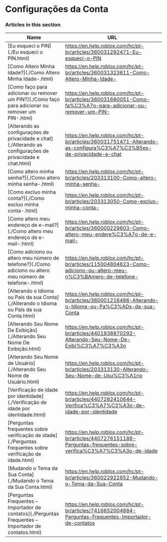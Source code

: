 # Configurações da Conta  
### Articles in this section
Name|URL
-|-
[Eu esqueci o PIN](./Eu esqueci o PIN.html) |https://en.help.roblox.com/hc/pt-br/articles/360031292471-Eu-esqueci-o-PIN
[Como Altero Minha Idade?](./Como Altero Minha Idade-.html) |https://en.help.roblox.com/hc/pt-br/articles/360031323611-Como-Altero-Minha-Idade-
[Como faço para adicionar ou remover um PIN?](./Como faço para adicionar ou remover um PIN-.html) |https://en.help.roblox.com/hc/pt-br/articles/360031680051-Como-fa%C3%A7o-para-adicionar-ou-remover-um-PIN-
[Alterando as configurações de privacidade e chat](./Alterando as configurações de privacidade e chat.html) |https://en.help.roblox.com/hc/pt-br/articles/360031751471-Alterando-as-configura%C3%A7%C3%B5es-de-privacidade-e-chat
[Como altero minha senha?](./Como altero minha senha-.html) |https://en.help.roblox.com/hc/pt-br/articles/203313100-Como-altero-minha-senha-
[Como excluo minha conta?](./Como excluo minha conta-.html) |https://en.help.roblox.com/hc/pt-br/articles/203313050-Como-excluo-minha-conta-
[Como altero meu endereço de e-mail?](./Como altero meu endereço de e-mail-.html) |https://en.help.roblox.com/hc/pt-br/articles/360000229603-Como-altero-meu-endere%C3%A7o-de-e-mail-
[Como adiciono ou altero meu número de telefone?](./Como adiciono ou altero meu número de telefone-.html) |https://en.help.roblox.com/hc/pt-br/articles/115004804623-Como-adiciono-ou-altero-meu-n%C3%BAmero-de-telefone-
[Alterando o Idioma ou País da sua Conta](./Alterando o Idioma ou País da sua Conta.html) |https://en.help.roblox.com/hc/pt-br/articles/360001216486-Alterando-o-Idioma-ou-Pa%C3%ADs-da-sua-Conta
[Alterando Seu Nome De Exibição](./Alterando Seu Nome De Exibição.html) |https://en.help.roblox.com/hc/pt-br/articles/4401938870292-Alterando-Seu-Nome-De-Exibi%C3%A7%C3%A3o
[Alterando Seu Nome de Usuário](./Alterando Seu Nome de Usuário.html) |https://en.help.roblox.com/hc/pt-br/articles/203313130-Alterando-Seu-Nome-de-Usu%C3%A1rio
[Verificação de idade por identidade](./Verificação de idade por identidade.html) |https://en.help.roblox.com/hc/pt-br/articles/4407282410644-Verifica%C3%A7%C3%A3o-de-idade-por-identidade
[Perguntas frequentes sobre verificação de idade](./Perguntas frequentes sobre verificação de idade.html) |https://en.help.roblox.com/hc/pt-br/articles/4407276151188-Perguntas-frequentes-sobre-verifica%C3%A7%C3%A3o-de-idade
[Mudando o Tema da Sua Conta](./Mudando o Tema da Sua Conta.html) |https://en.help.roblox.com/hc/pt-br/articles/360022922852-Mudando-o-Tema-da-Sua-Conta
[Perguntas Frequentes – Importador de contatos](./Perguntas Frequentes – Importador de contatos.html) |https://en.help.roblox.com/hc/pt-br/articles/7416652004884-Perguntas-Frequentes-Importador-de-contatos
